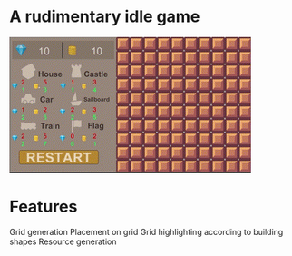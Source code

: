 # A rudimentary idle game
![](https://github.com/BUG-GAD2005/OkanAtac_Final/blob/main/OkanAtac_idlegame.gif)

# Features
Grid generation
Placement on grid
Grid highlighting according to building shapes
Resource generation
